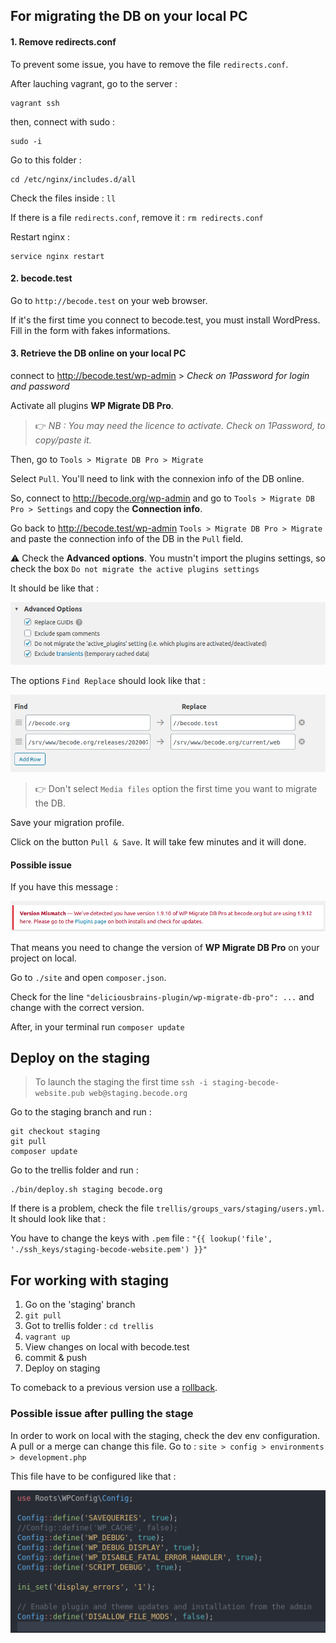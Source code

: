## For migrating the DB on your local PC


#### 1. Remove redirects.conf
To prevent some issue, you have to remove the file `redirects.conf`.

After lauching vagrant, go to the server : 

```
vagrant ssh
```

then, connect with sudo : 

```
sudo -i
```

Go to this folder :

```
cd /etc/nginx/includes.d/all
```

Check the files inside : `ll`

If there is a file `redirects.conf`, remove it : `rm redirects.conf`

Restart nginx :

```
service nginx restart
```

#### 2. becode.test

Go to `http://becode.test` on your web browser. 

If it's the first time you connect to becode.test, you must install WordPress. Fill in the form with fakes informations. 


#### 3. Retrieve the DB online on your local PC

connect to http://becode.test/wp-admin > *Check on 1Password for login and password* 

Activate all plugins **WP Migrate DB Pro**. 

> :point_right: *NB : You may need the licence to activate. Check on 1Password, to copy/paste it.*


Then, go to `Tools > Migrate DB Pro > Migrate`

Select `Pull`. You'll need to link with the connexion info of the DB online.

So, connect to http://becode.org/wp-admin and go to `Tools > Migrate DB Pro > Settings` and copy the **Connection info**.

Go back to http://becode.test/wp-admin `Tools > Migrate DB Pro > Migrate` and paste the connection info of the DB in the `Pull` field. 

:warning: Check the **Advanced options**. You mustn't import the plugins settings, so check the box `Do not migrate the active plugins settings`

It should be like that :

![migrating not import plugin settings](migratedb3.png)

The options `Find Replace` should look like that :

![migrating DB 1](migratedb1.png)


> :point_right: Don't select `Media files` option the first time you want to migrate the DB. 

Save your migration profile. 

Click on the button `Pull & Save`. It will take few minutes and it will done. 


#### Possible issue 

If you have this message :

![migrating DB 2](migratedb2.png)

That means you need to change the version of **WP Migrate DB Pro** on your project on local. 

Go to `./site` and open `composer.json`. 

Check for the line `"deliciousbrains-plugin/wp-migrate-db-pro": ...` and change with the correct version. 

After, in your terminal run `composer update`

## Deploy on the staging

> To launch the staging the first time `ssh -i staging-becode-website.pub web@staging.becode.org`

Go to the staging branch and run : 

```
git checkout staging
git pull
composer update
```

Go to the trellis folder and run : 

```
./bin/deploy.sh staging becode.org
```

If there is a problem, check the file `trellis/groups_vars/staging/users.yml`. It should look like that :

You have to change the keys with `.pem` file : `"{{ lookup('file', './ssh_keys/staging-becode-website.pem') }}"`

## For working with staging

1. Go on the 'staging' branch
1. `git pull`
1. Got to trellis folder : `cd trellis`
1. `vagrant up`
1. View changes on local with becode.test
1. commit & push
1. Deploy on staging

To comeback to a previous version use a [rollback](https://roots.io/docs/trellis/master/deployments/#rollbacks). 

### Possible issue after pulling the stage

In order to work on local with the staging, check the dev env configuration. 
A pull or a merge can change this file. 
Go to : `site > config > environments > development.php`

This file have to be configured like that :

![development file env](config_env_newb.png)